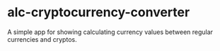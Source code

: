 # alc-cryptocurrency-converter
A simple app for showing calculating currency values between regular currencies and cryptos. 

